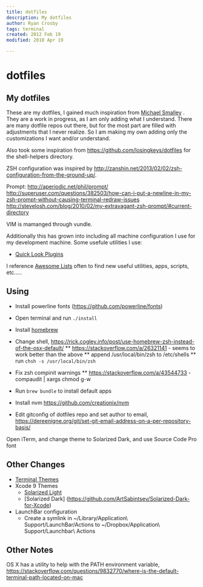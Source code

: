 ```yaml
---
title: dotfiles
description: My dotfiles
author: Ryan Crosby
tags: terminal
created: 2012 Feb 19
modified: 2018 Apr 19

---
```


dotfiles
========

## My dotfiles

These are my dotfiles, I gained much inspiration from 
[Michael Smalley](http://blog.smalleycreative.com/tutorials/using-git-and-github-to-manage-your-dotfiles/)
. They are a work in progress, as I am only adding what I understand. There are many dotfile repos out
there, but for the most part are filled with adjustments that I never realize. So I am making my own
adding only the customizations I want and/or understand.

Also took some inspiration from https://github.com/losingkeys/dotfiles for the shell-helpers directory.

ZSH configuration was inspired by http://zanshin.net/2013/02/02/zsh-configuration-from-the-ground-up/.

Prompt: http://aperiodic.net/phil/prompt/
http://superuser.com/questions/382503/how-can-i-put-a-newline-in-my-zsh-prompt-without-causing-terminal-redraw-issues
http://stevelosh.com/blog/2010/02/my-extravagant-zsh-prompt/#current-directory  

VIM is mamanged through vundle.

Additionally this has grown into including all machine configuration I use for my development machine. Some usefule
utilities I use:
* [Quick Look Plugins](https://github.com/sindresorhus/quick-look-plugins)

I reference [Awesome Lists](https://github.com/sindresorhus/awesome) often to find new useful utilities, apps, scripts,
etc.....

## Using

* Install powerline fonts (https://github.com/powerline/fonts)

* Open terminal and run `./install`

* Install [homebrew](https://brew.sh/)

* Change shell, https://rick.cogley.info/post/use-homebrew-zsh-instead-of-the-osx-default/
** https://stackoverflow.com/a/26321141 - seems to work better than the above
** append /usr/local/bin/zsh to /etc/shells
** run `chsh -s /usr/local/bin/zsh`

* Fix zsh compinit warnings
** https://stackoverflow.com/a/43544733 - compaudit | xargs chmod g-w

* Run `brew bundle` to install default apps

* Install nvm https://github.com/creationix/nvm

* Edit gitconfig of dotfiles repo and set author to email, https://dereenigne.org/git/set-git-email-address-on-a-per-repository-basis/

Open iTerm, and change theme to Solarized Dark, and use Source Code Pro font

## Other Changes

- [Terminal Themes](https://github.com/lysyi3m/osx-terminal-themes)
 - Xcode 9 Themes
   - [Solarized Light](https://github.com/nelsyeung/Solarized-Light-for-Xcode)
   - [Solarized Dark] (https://github.com/ArtSabintsev/Solarized-Dark-for-Xcode)
 - LaunchBar configuration
   - Create a symlink in ~/Library/Application\ Support/LaunchBar/Actions to ~/Dropbox/Application\ Support/Launchbar\ Actions
 
## Other Notes
OS X has a utility to help with the PATH environment variable, https://stackoverflow.com/questions/9832770/where-is-the-default-terminal-path-located-on-mac

